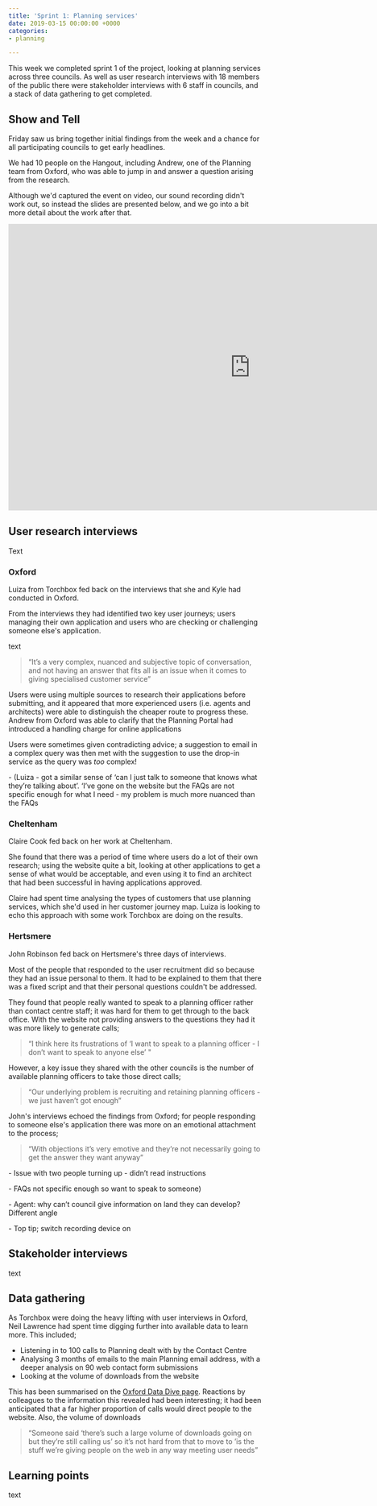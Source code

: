 ```yaml
---
title: 'Sprint 1: Planning services'
date: 2019-03-15 00:00:00 +0000
categories:
- planning

---
```

This week we completed sprint 1 of the project, looking at planning services across three councils. As well as user research interviews with 18 members of the public there were stakeholder interviews with 6 staff in councils, and a stack of data gathering to get completed.

## Show and Tell

Friday saw us bring together initial findings from the week and a chance for all participating councils to get early headlines.

We had 10 people on the Hangout, including Andrew, one of the Planning team from Oxford, who was able to jump in and answer a question arising from the research.

Although we'd captured the event on video, our sound recording didn't work out, so instead the slides are presented below, and we go into a bit more detail about the work after that.

<iframe src="https://docs.google.com/presentation/d/e/2PACX-1vRL60AkTgPt42DSsPPfXepnQca6IR7iircKCS7ixlylSyPr0m_S6GRi94dUAH41u5nNAuIB_vXlN4jO/embed?start=false&loop=false&delayms=5000" frameborder="0" width="960" height="569" allowfullscreen="true" mozallowfullscreen="true" webkitallowfullscreen="true"></iframe>

## User research interviews

Text

### Oxford

Luiza from Torchbox fed back on the interviews that she and Kyle had conducted in Oxford.

From the interviews they had identified two key user journeys; users managing their own application and users  who are checking or challenging someone else's application.

text

> “It’s a very complex, nuanced and subjective topic of conversation, and not having an answer that fits all is an issue when it comes to giving specialised customer service”

Users were using multiple sources to research their applications before submitting, and it appeared that more experienced users (i.e. agents and architects) were able to distinguish the cheaper route to progress these. Andrew from Oxford was able to clarify that the Planning Portal had introduced a handling charge for online applications

Users were sometimes given contradicting advice; a suggestion to email in a complex query was then met with the suggestion to use the drop-in service as the query was _too_ complex!

\- (Luiza - got a similar sense of ‘can I just talk to someone that knows what they’re talking about’. ‘I’ve gone on the website but the FAQs are not specific enough for what I need - my problem is much more nuanced than the FAQs

### Cheltenham

Claire Cook fed back on her work at Cheltenham.

She found that there was a period of time where users do a lot of their own research; using the website quite a bit, looking at other applications to get a sense of what would be acceptable, and even using it to find an architect that had been successful in having applications approved. 

Claire had spent time analysing the types of customers that use planning services, which she'd used in her customer journey map. Luiza is looking to echo this approach with some work Torchbox are doing on the results.

### Hertsmere

John Robinson fed back on Hertsmere's three days of interviews.

Most of the people that responded to the user recruitment did so because they had an issue personal to them. It had to be explained to them that there was a fixed script and that their personal questions couldn't be addressed.

They found that people really wanted to speak to a planning officer rather than contact centre staff; it was hard for them to get through to the back office. With the website not providing answers to the questions they had it was more likely to generate calls;

> “I think here its frustrations of ‘I want to speak to a planning officer - I don’t want to speak to anyone else’ "

However, a key issue they shared with the other councils is  the number of available planning officers to take those direct calls;

> “Our underlying problem is recruiting and retaining planning officers - we just haven’t got enough”

John's interviews echoed the findings from Oxford; for people responding to someone else's application there was more on an emotional attachment to the process;

> “With objections it’s very emotive and they’re not necessarily going to get the answer they want anyway”

\- Issue with two people turning up - didn’t read instructions

\- FAQs not specific enough so want to speak to someone)

\- Agent: why can’t council give information on land they can develop? Different angle

\- Top tip; switch recording device on

## Stakeholder interviews

text

## Data gathering

As Torchbox were doing the heavy lifting with user interviews in Oxford, Neil Lawrence had spent time digging further into available data to learn more. This included;

* Listening in to 100 calls to Planning dealt with by the Contact Centre
* Analysing 3 months of emails to the main Planning email address, with a deeper analysis on 90 web contact form submissions
* Looking at the volume of downloads from the website

This has been summarised on the [Oxford Data Dive page](/data-dive-planning-service-oxford-city-council/). Reactions by colleagues to the information this revealed had been interesting; it had been anticipated that a far higher proportion of calls would direct people to the website. Also, the volume of downloads

> “Someone said ‘there’s such a large volume of downloads going on but they’re still calling us’ so it’s not hard from that to move to ’is the stuff we’re giving people on the web in any way meeting user needs”

## Learning points

text